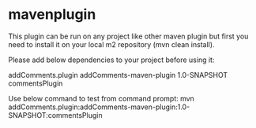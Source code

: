 # mavenplugin
This plugin can be run on any project like other maven plugin but first you need to install it on your local m2 repository (mvn clean install).

Please add below dependencies to your project before using it:

<plugin>
  <groupId>addComments.plugin</groupId>
  <artifactId>addComments-maven-plugin</artifactId>
  <version>1.0-SNAPSHOT</version>
  <executions>
    <execution>
      <goals>
        <goal>commentsPlugin</goal>
      </goals>
    </execution>
  </executions>
</plugin>
	  
Use below command to test from command prompt:
mvn addComments.plugin:addComments-maven-plugin:1.0-SNAPSHOT:commentsPlugin 
